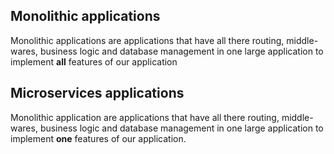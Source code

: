 
## Monolithic applications
Monolithic applications are applications that have all there routing, middle-wares, business logic and database management in one large application to implement **all** features of our application

## Microservices applications
Monolithic application are applications that have all there routing, middle-wares, business logic and database management in one large application to implement **one** features of our application.  
